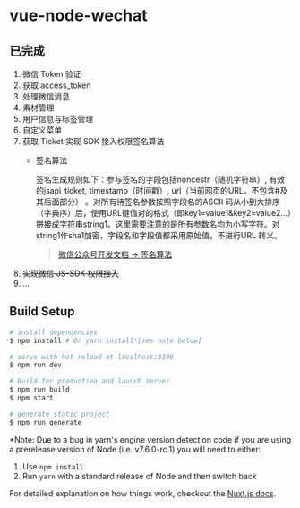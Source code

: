 # vue-node-wechat

## 已完成
  1. 微信 Token 验证
  2. 获取 access_token
  3. 处理微信消息
  4. 素材管理
  5. 用户信息与标签管理
  6. 自定义菜单
  7. 获取 Ticket 实现 SDK 接入权限签名算法
      * 签名算法

        签名生成规则如下：参与签名的字段包括noncestr（随机字符串）, 有效的jsapi_ticket, timestamp（时间戳）, url（当前网页的URL，不包含#及其后面部分） 。对所有待签名参数按照字段名的ASCII 码从小到大排序（字典序）后，使用URL键值对的格式（即key1=value1&key2=value2…）拼接成字符串string1。这里需要注意的是所有参数名均为小写字符。对string1作sha1加密，字段名和字段值都采用原始值，不进行URL 转义。
        > [微信公众号开发文档 -> 签名算法](https://mp.weixin.qq.com/wiki?t=resource/res_main&id=mp1421141115)
  8. <del>实现微信 JS-SDK 权限接入</del>
  9. ...
## Build Setup

``` bash
# install dependencies
$ npm install # Or yarn install*[see note below]

# serve with hot reload at localhost:3100
$ npm run dev

# build for production and launch server
$ npm run build
$ npm start

# generate static project
$ npm run generate
```

*Note: Due to a bug in yarn's engine version detection code if you are
using a prerelease version of Node (i.e. v7.6.0-rc.1) you will need to either:
  1. Use `npm install`
  2. Run `yarn` with a standard release of Node and then switch back

For detailed explanation on how things work, checkout the [Nuxt.js docs](https://github.com/nuxt/nuxt.js).

